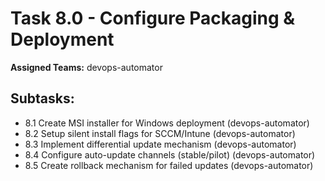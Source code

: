# Task 8.0 - Configure Packaging & Deployment

**Assigned Teams:** devops-automator

## Subtasks:
- 8.1 Create MSI installer for Windows deployment (devops-automator)
- 8.2 Setup silent install flags for SCCM/Intune (devops-automator)
- 8.3 Implement differential update mechanism (devops-automator)
- 8.4 Configure auto-update channels (stable/pilot) (devops-automator)
- 8.5 Create rollback mechanism for failed updates (devops-automator)